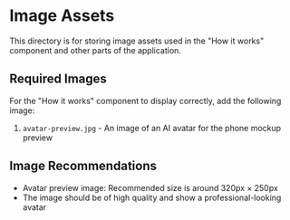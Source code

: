 # Image Assets

This directory is for storing image assets used in the "How it works" component and other parts of the application.

## Required Images

For the "How it works" component to display correctly, add the following image:

1. `avatar-preview.jpg` - An image of an AI avatar for the phone mockup preview

## Image Recommendations

- Avatar preview image: Recommended size is around 320px × 250px
- The image should be of high quality and show a professional-looking avatar 